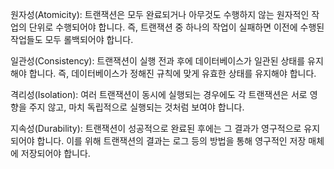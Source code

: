 원자성(Atomicity): 트랜잭션은 모두 완료되거나 아무것도 수행하지 않는 원자적인 작업의 단위로 수행되어야 합니다. 즉, 트랜잭션 중 하나의 작업이 실패하면 이전에 수행된 작업들도 모두 롤백되어야 합니다.

일관성(Consistency): 트랜잭션이 실행 전과 후에 데이터베이스가 일관된 상태를 유지해야 합니다. 즉, 데이터베이스가 정해진 규칙에 맞게 유효한 상태를 유지해야 합니다.

격리성(Isolation): 여러 트랜잭션이 동시에 실행되는 경우에도 각 트랜잭션은 서로 영향을 주지 않고, 마치 독립적으로 실행되는 것처럼 보여야 합니다.

지속성(Durability): 트랜잭션이 성공적으로 완료된 후에는 그 결과가 영구적으로 유지되어야 합니다. 이를 위해 트랜잭션의 결과는 로그 등의 방법을 통해 영구적인 저장 매체에 저장되어야 합니다.

